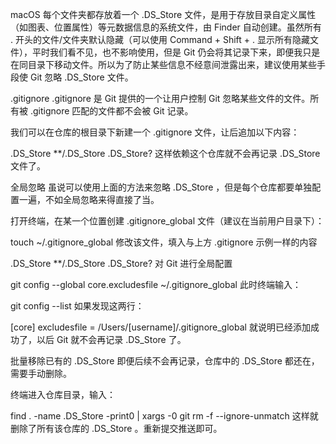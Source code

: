macOS 每个文件夹都存放着一个 .DS_Store 文件，是用于存放目录自定义属性（如图表、位置属性）等元数据信息的系统文件，由 Finder 自动创建。虽然所有 . 开头的文件/文件夹默认隐藏（可以使用 Command + Shift + . 显示所有隐藏文件），平时我们看不见，也不影响使用，但是 Git 仍会将其记录下来，即便我只是在同目录下移动文件。所以为了防止某些信息不经意间泄露出来，建议使用某些手段使 Git 忽略 .DS_Store 文件。

.gitignore
.gitignore 是 Git 提供的一个让用户控制 Git 忽略某些文件的文件。所有被 .gitignore 匹配的文件都不会被 Git 记录。

我们可以在仓库的根目录下新建一个 .gitignore 文件，让后追加以下内容：

.DS_Store
**/.DS_Store
.DS_Store?
这样依赖这个仓库就不会再记录 .DS_Store 文件了。

全局忽略
虽说可以使用上面的方法来忽略 .DS_Store ，但是每个仓库都要单独配置一遍，不如全局忽略来得直接了当。

打开终端，在某一个位置创建 .gitignore_global 文件（建议在当前用户目录下）：

touch ~/.gitignore_global
修改该文件，填入与上方 .gitignore 示例一样的内容

.DS_Store
**/.DS_Store
.DS_Store?
对 Git 进行全局配置

git config --global core.excludesfile ~/.gitignore_global
此时终端输入：

git config --list
如果发现这两行：

[core]
	excludesfile = /Users/[username]/.gitignore_global
就说明已经添加成功了，以后 Git 就不会再记录 .DS_Store 了。

批量移除已有的 .DS_Store
即便后续不会再记录，仓库中的 .DS_Store 都还在，需要手动删除。

终端进入仓库目录，输入：

find . -name .DS_Store -print0 | xargs -0 git rm -f --ignore-unmatch
这样就删除了所有该仓库的 .DS_Store 。重新提交推送即可。